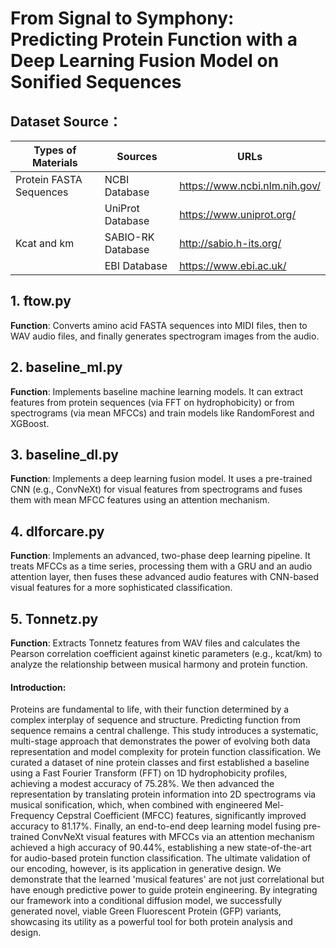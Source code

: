 # **From Signal to Symphony: Predicting Protein Function with a Deep Learning Fusion Model on Sonified Sequences**

## Dataset Source：

| **Types of Materials**  | **Sources**       | **URLs**                      |
| ----------------------- | ----------------- | ----------------------------- |
| Protein FASTA Sequences | NCBI Database     | https://www.ncbi.nlm.nih.gov/ |
|                         | UniProt Database  | https://www.uniprot.org/      |
| Kcat and km             | SABIO-RK Database | http://sabio.h-its.org/       |
|                         | EBI Database      | https://www.ebi.ac.uk/        |

## 1. ftow.py

**Function**: Converts amino acid FASTA sequences into MIDI files, then to WAV audio files, and finally generates spectrogram images from the audio.

## 2. baseline_ml.py

**Function**: Implements baseline machine learning models. It can extract features from protein sequences (via FFT on hydrophobicity) or from spectrograms (via mean MFCCs) and train models like RandomForest and XGBoost.

## 3. baseline_dl.py

**Function**: Implements a deep learning fusion model. It uses a pre-trained CNN (e.g., ConvNeXt) for visual features from spectrograms and fuses them with mean MFCC features using an attention mechanism.

## 4. dlforcare.py

**Function**: Implements an advanced, two-phase deep learning pipeline. It treats MFCCs as a time series, processing them with a GRU and an audio attention layer, then fuses these advanced audio features with CNN-based visual features for a more sophisticated classification.

## 5. Tonnetz.py

**Function**: Extracts Tonnetz features from WAV files and calculates the Pearson correlation coefficient against kinetic parameters (e.g., kcat/km) to analyze the relationship between musical harmony and protein function.

#### **Introduction:**

Proteins are fundamental to life, with their function determined by a complex interplay of sequence and structure. Predicting function from sequence remains a central challenge. This study introduces a systematic, multi-stage approach that demonstrates the power of evolving both data representation and model complexity for protein function classification. We curated a dataset of nine protein classes and first established a baseline using a Fast Fourier Transform (FFT) on 1D hydrophobicity profiles, achieving a modest accuracy of 75.28%. We then advanced the representation by translating protein information into 2D spectrograms via musical sonification, which, when combined with engineered Mel-Frequency Cepstral Coefficient (MFCC) features, significantly improved accuracy to 81.17%. Finally, an end-to-end deep learning model fusing pre-trained ConvNeXt visual features with MFCCs via an attention mechanism achieved a high accuracy of 90.44%, establishing a new state-of-the-art for audio-based protein function classification. The ultimate validation of our encoding, however, is its application in generative design. We demonstrate that the learned 'musical features' are not just correlational but have enough predictive power to guide protein engineering. By integrating our framework into a conditional diffusion model, we successfully generated novel, viable Green Fluorescent Protein (GFP) variants, showcasing its utility as a powerful tool for both protein analysis and design.

